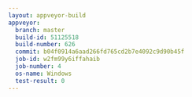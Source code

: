 ```yaml
---
layout: appveyor-build
appveyor:
  branch: master
  build-id: 51125518
  build-number: 626
  commit: b04f0914a6aad266fd765cd2b7e4092c9d90b45f
  job-id: w2fm99y6iffahaib
  job-number: 4
  os-name: Windows
  test-result: 0
---
```

